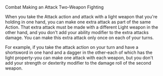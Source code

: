Combat
Making an Attack
Two-Weapon Fighting
        <p>
          When you take the Attack action and attack with a light weapon that you're holding in one hand, you can make one extra attack as part of the same Action. That extra attack must be made with a different Light weapon in the other hand, and you don't add your ability modifier to the extra attacks damage. You can make this extra attack only once on each of your turns.
        </p>
        <p>
          For example, if you take the attack action on your turn and have a shortsword in one hand and a dagger in the other-each of which has the light property-you can make one attack with each weapon, but you don't add your strength or dexterity modifier to the damage roll of the second weapon.
        </p>

